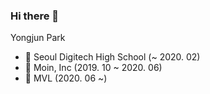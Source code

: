 ### Hi there 👋

Yongjun Park
- 🏫 Seoul Digitech High School (~ 2020. 02)
- 🏢 Moin, Inc (2019. 10 ~ 2020. 06)
- 🏢 MVL (2020. 06 ~)

<!---
 [![pyjun01's github stats](https://github-readme-stats.vercel.app/api?username=pyjun01)](https://github.com/pyjun01)
-->
